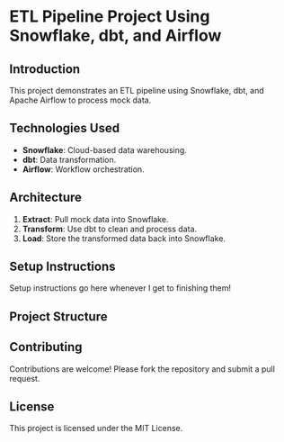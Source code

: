 # ETL Pipeline Project Using Snowflake, dbt, and Airflow

## Introduction

This project demonstrates an ETL pipeline using Snowflake, dbt, and Apache Airflow to process mock data.

## Technologies Used

- **Snowflake**: Cloud-based data warehousing.
- **dbt**: Data transformation.
- **Airflow**: Workflow orchestration.

## Architecture

1. **Extract**: Pull mock data into Snowflake.
2. **Transform**: Use dbt to clean and process data.
3. **Load**: Store the transformed data back into Snowflake.

## Setup Instructions

Setup instructions go here whenever I get to finishing them!

## Project Structure



## Contributing

Contributions are welcome! Please fork the repository and submit a pull request.

## License

This project is licensed under the MIT License.
